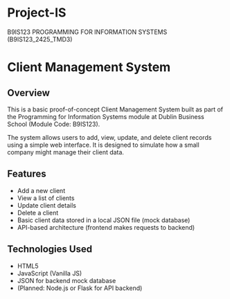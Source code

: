 # Project-IS
B9IS123 PROGRAMMING FOR INFORMATION SYSTEMS (B9IS123_2425_TMD3)

# Client Management System

## Overview

This is a basic proof-of-concept Client Management System built as part of the Programming for Information Systems module at Dublin Business School (Module Code: B9IS123).

The system allows users to add, view, update, and delete client records using a simple web interface. It is designed to simulate how a small company might manage their client data.

## Features

- Add a new client
- View a list of clients
- Update client details
- Delete a client
- Basic client data stored in a local JSON file (mock database)
- API-based architecture (frontend makes requests to backend)

## Technologies Used

- HTML5
- JavaScript (Vanilla JS)
- JSON for backend mock database
- (Planned: Node.js or Flask for API backend)
